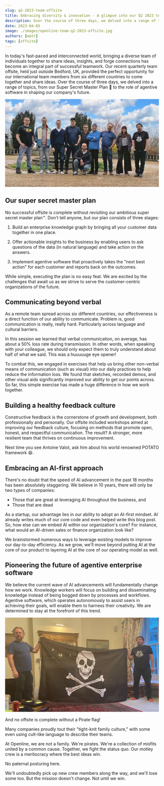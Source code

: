 ```yaml
---
slug: q2-2023-team-offsite
title: Embracing diversity & innovation - A glimpse into our Q2 2023 team offsite
description: Over the course of three days, we delved into a range of topics, from our Super Secret Master Plan 🤫 to the role of agentive software in shaping our company's future.
date: 2023-04-05
image: ./images/openline-team-q2-2023-offsite.jpg
authors: [matt]
tags: [offsite]
---
```


In today's fast-paced and interconnected world, bringing a diverse team of individuals together to share ideas, insights, and forge connections has become an integral part of successful teamwork. Our recent quarterly team offsite, held just outside Bedford, UK, provided the perfect opportunity for our international team members from six different countries to come together and share ideas. Over the course of three days, we delved into a range of topics, from our Super Secret Master Plan 🤫 to the role of agentive software in shaping our company's future.

<!--truncate-->

![Timeline hero image](images/openline-team-q2-2023-offsite.jpg)

## Our super secret master plan

No successful offsite is complete without revisiting our ambitious super secret master plan™️. Don't tell anyone, but our plan consists of three stages:

1. Build an enterprise knowledge graph by bringing all your customer data together in one place.

2. Offer actionable insights to the business by enabling users to ask questions of the data (in natural language) and take action on the answers.

3. Implement agentive software that proactively takes the "next best action" for each customer and reports back on the outcomes.

While simple, executing the plan is no easy feat. We are excited by the challenges that await us as we strive to serve the customer-centric organizations of the future.

## Communicating beyond verbal

As a remote team spread across six different countries, our effectiveness is a direct function of our ability to communicate.  Problem is, good communication is really, really hard.  Particularly across language and cultural barriers.

In this session we learned that verbal communication, on average, has about a 50% loss rate during transmission.  In other words, when speaking with your colleague, we should only expect them to truly understand about half of what we said.  This was a huuuuuge eye opener!

To combat this, we engaged in exercises that help us bring other non-verbal means of communication (such as visual) into our daily practices to help reduce the information loss.  We found that sketches, recorded demos, and other visual aids significantly improved our ability to get our points across.  So far, this simple exercise has made a huge difference in how we work together.
## Building a healthy feedback culture

Constructive feedback is the cornerstone of growth and development, both professionally and personally. Our offsite included workshops aimed at improving our feedback culture, focusing on methods that promote open, honest, and respectful communication. The result? A stronger, more resilient team that thrives on continuous improvement.

Next time you see Antoine Valot, ask him about his world renowned POTATO framework 😆.

## Embracing an AI-first approach

There's no doubt that the speed of AI advancement in the past 18 months has been absolutely staggering.  We believe in 10 years, there will only be two types of companies:

- Those that are great at leveraging AI throughout the business, and 
- Those that are dead

As a startup, our advantage lies in our ability to adopt an AI-first mindset. AI already writes much of our core code and even helped write this blog post. So, how else can we embed AI within our organization's core? For instance, what would an AI-driven sales or finance organization look like?

We brainstormed numerous ways to leverage existing models to improve our day-to-day efficiency. As we grow, we'll move beyond putting AI at the core of our product to layering AI at the core of our operating model as well.

## Pioneering the future of agentive enterprise software

We believe the current wave of AI advancements will fundamentally change how we work. Knowledge workers will focus on building and disseminating knowledge instead of being bogged down by processes and workflows. Agentive software, which operates autonomously to assist users in achieving their goals, will enable them to harness their creativity. We are determined to stay at the forefront of this trend.

![Openline Pirate Flag](images/openline-pirates.jpg)

And no offsite is complete without a Pirate flag!  

Many companies proudly tout their "tight-knit family culture," with some even using cult-like language to describe their teams.

At Openline, we are not a family.  We're pirates.  We're a collection of misfits united by a common cause.  Together, we fight the status quo.  Our motley crew is a meritocracy where the best ideas win.  

No paternal posturing here.

We'll undoubtedly pick up new crew members along the way, and we'll lose some too.  But the mission doesn't change.  Not until we win.


<!---References--->

[hubspot]: /guides/connectors/hubspot/
[waitlist]: https://www.openline.ai/
[zendesk]: /guides/connectors/zendesk-support/
